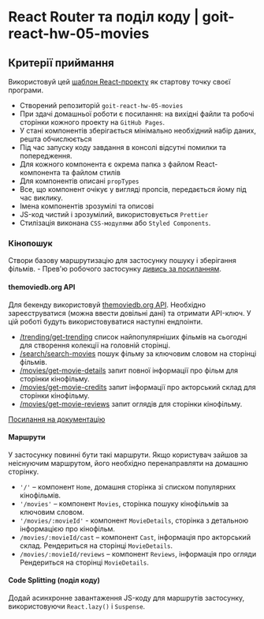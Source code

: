 # React Router та поділ коду | goit-react-hw-05-movies

## Критерії приймання

Використовуй цей
[шаблон React-проекту](https://github.com/goitacademy/react-homework-template#readme) як стартову
точку своєї програми.

- Створений репозиторій `goit-react-hw-05-movies`
- При здачі домашньої роботи є посилання: на вихідні файли та робочі сторінки кожного проекту на
  `GitHub Pages`.
- У стані компонентів зберігається мінімально необхідний набір даних, решта обчислюється
- Під час запуску коду завдання в консолі відсутні помилки та попередження.
- Для кожного компонента є окрема папка з файлом React-компонента та файлом стилів
- Для компонентів описані `propTypes`
- Все, що компонент очікує у вигляді пропсів, передається йому під час виклику.
- Імена компонентів зрозумілі та описові
- JS-код чистий і зрозумілий, використовується `Prettier`
- Стилізація виконана `CSS-модулями` або `Styled Components`.

### Кінопошук

Створи базову маршрутизацію для застосунку пошуку і зберігання фільмів. - Прев'ю робочого застосунку
[дивись за посиланням](https://drive.google.com/file/d/1vR0hi3n1236Q5Bg4-se-8JVKD9UKSfId/view).

#### themoviedb.org API

Для бекенду використовуй [themoviedb.org API](https://www.themoviedb.org/). Необхідно
зареєструватися (можна ввести довільні дані) та отримати API-ключ. У цій роботі будуть
використовуватися наступні ендпоінти.

- [/trending/get-trending](https://developers.themoviedb.org/3/trending/get-trending) список
  найпопулярніших фільмів на сьогодні для створення колекції на головній сторінці.
- [/search/search-movies](https://developers.themoviedb.org/3/search/search-movies) пошук фільму за
  ключовим словом на сторінці фільмів.
- [/movies/get-movie-details](https://developers.themoviedb.org/3/movies/get-movie-details) запит
  повної інформації про фільм для сторінки кінофільму.
- [/movies/get-movie-credits](https://developers.themoviedb.org/3/movies/get-movie-credits) запит
  інформації про акторський склад для сторінки кінофільму.
- [/movies/get-movie-reviews](https://developers.themoviedb.org/3/movies/get-movie-reviews) запит
  оглядів для сторінки кінофільму.

[Посилання на документацію](https://developers.themoviedb.org/3/getting-started/introduction)

#### Маршрути

У застосунку повинні бути такі маршрути. Якщо користувач зайшов за неіснуючим маршрутом, його
необхідно перенаправляти на домашню сторінку.

- `'/'` – компонент `Home`, домашня сторінка зі списком популярних кінофільмів.
- `'/movies'` – компонент `Movies`, сторінка пошуку кінофільмів за ключовим словом.
- `'/movies/:movieId'` - компонент `MovieDetails`, сторінка з детальною інформацією про кінофільм.
- `/movies/:movieId/cast` – компонент `Cast`, інформація про акторський склад. Рендериться на
  сторінці `MovieDetails`.
- `/movies/:movieId/reviews` – компонент `Reviews`, інформація про огляди Рендериться на сторінці
  `MovieDetails`.

#### Code Splitting (поділ коду)

Додай асинхронне завантаження JS-коду для маршрутів застосунку, використовуючи `React.lazy()` і
`Suspense`.

